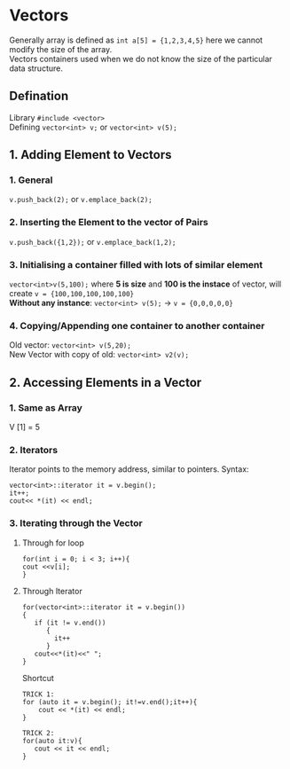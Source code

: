 # Vectors
Generally array is defined as `int a[5] = {1,2,3,4,5}` here we cannot modify the size of the array.  
Vectors containers used when we do not know the size of the particular data structure.  

## Defination
Library `#include <vector>`  
Defining `vector<int> v;` or `vector<int> v(5);`

## 1. Adding Element to Vectors
### 1. General 
`v.push_back(2);` or `v.emplace_back(2);`
### 2. Inserting the Element to the vector of Pairs
`v.push_back({1,2});` or `v.emplace_back(1,2);`
### 3. Initialising a container filled with  lots of similar element
`vector<int>v(5,100);` where **5 is size** and **100 is the instace** of vector, will create `v = {100,100,100,100,100}`  
**Without any instance**: `vector<int> v(5);` -> `v = {0,0,0,0,0}`  
### 4. Copying/Appending one container to another container
Old vector: `vector<int> v(5,20);`  
New Vector with copy of old: `vector<int> v2(v);`



      
## 2. Accessing Elements in a Vector
### 1. Same as Array
V [1] = 5
### 2. Iterators
Iterator points to the memory address, similar to pointers.
Syntax: 
```
vector<int>::iterator it = v.begin();
it++;
cout<< *(it) << endl;
```
### 3. Iterating through the Vector
1. Through for loop
   ```
   for(int i = 0; i < 3; i++){
   cout <<v[i];
   }
   ```
2. Through Iterator
   ```
   for(vector<int>::iterator it = v.begin())
   {
      if (it != v.end())
         {
           it++
         }
      cout<<*(it)<<" ";
   }

   ```
   Shortcut
   ```
   TRICK 1:
   for (auto it = v.begin(); it!=v.end();it++){
       cout << *(it) << endl;
   }

   TRICK 2:
   for(auto it:v){
      cout << it << endl;
   }
   ```



